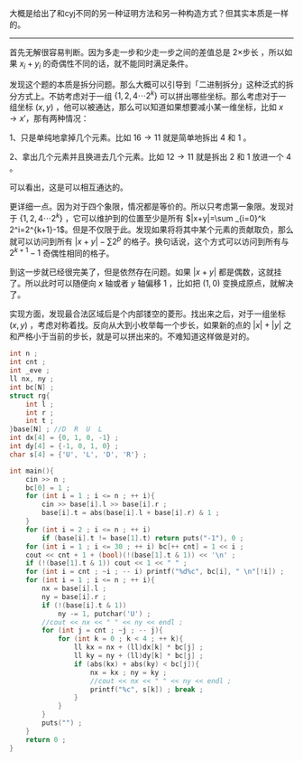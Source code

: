 大概是给出了和cyj不同的另一种证明方法和另一种构造方式？但其实本质是一样的。
_____


首先无解很容易判断。因为多走一步和少走一步之间的差值总是 $2\times$步长 ，所以如果 $x_i+y_i$ 的奇偶性不同的话，就不能同时满足条件。

发现这个题的本质是拆分问题。那么大概可以引导到「二进制拆分」这种泛式的拆分方式上。不妨考虑对于一组 $\{1,2,4\cdots 2^k\}$ 可以拼出哪些坐标。那么考虑对于一组坐标 $(x,y)$ ，他可以被通达，那么可以知道如果想要减小某一维坐标，比如 $x\to x'$，那有两种情况：

1、只是单纯地拿掉几个元素。比如 $16\to11$ 就是简单地拆出 $4$ 和 $1$ 。

2、拿出几个元素并且换进去几个元素。比如 $12\to11$ 就是拆出 $2$ 和 $1$ 放进一个 $4$ 。

可以看出，这是可以相互通达的。

更详细一点。因为对于四个象限，情况都是等价的。所以只考虑第一象限。发现对于 $\{1,2,4\cdots 2^k\}$ ，它可以维护到的位置至少是所有 $|x+y|=\sum _{i=0}^k 2^i=2^{k+1}-1$。但是不仅限于此。发现如果将将其中某个元素的贡献取负，那么就可以访问到所有 $|x+y| - \sum 2^p$ 的格子。换句话说，这个方式可以访问到所有与 $2^{k+1}-1$ 奇偶性相同的格子。

到这一步就已经很完美了，但是依然存在问题。如果 $|x+y|$ 都是偶数，这就挂了。所以此时可以随便向 $x$ 轴或者 $y$ 轴偏移 $1$ ，比如把 $(1,0)$ 变换成原点，就解决了。

实现方面，发现最合法区域后是个内部镂空的菱形。找出来之后，对于一组坐标 $(x,y)$ ，考虑对称着找。反向从大到小枚举每一个步长，如果新的点的 $|x|+|y|$ 之和严格小于当前的步长，就是可以拼出来的。不难知道这样做是对的。 

```cpp
int n ;
int cnt ;
int _eve ;
ll nx, ny ;
int bc[N] ;
struct rg{
    int l ;
    int r ;
    int t ;
}base[N] ; //D  R  U  L
int dx[4] = {0, 1, 0, -1} ;
int dy[4] = {-1, 0, 1, 0} ;
char s[4] = {'U', 'L', 'D', 'R'} ;

int main(){
    cin >> n ;
    bc[0] = 1 ;
    for (int i = 1 ; i <= n ; ++ i){
        cin >> base[i].l >> base[i].r ;
        base[i].t = abs(base[i].l + base[i].r) & 1 ;
    }
    for (int i = 2 ; i <= n ; ++ i)
        if (base[i].t != base[1].t) return puts("-1"), 0 ;
    for (int i = 1 ; i <= 30 ; ++ i) bc[++ cnt] = 1 << i ;
    cout << cnt + 1 + (bool)(!(base[1].t & 1)) << '\n' ;
    if (!(base[1].t & 1)) cout << 1 << " " ;
    for (int i = cnt ; ~i ; -- i) printf("%d%c", bc[i], " \n"[!i]) ;
    for (int i = 1 ; i <= n ; ++ i){
        nx = base[i].l ;
        ny = base[i].r ;
        if (!(base[i].t & 1))
            ny -= 1, putchar('U') ;
		//cout << nx << " " << ny << endl ;
		for (int j = cnt ; ~j ; -- j){
            for (int k = 0 ; k < 4 ; ++ k){
                ll kx = nx + (ll)dx[k] * bc[j] ;
                ll ky = ny + (ll)dy[k] * bc[j] ;
                if (abs(kx) + abs(ky) < bc[j]){
                    nx = kx ; ny = ky ;
					//cout << nx << " " << ny << endl ;
                    printf("%c", s[k]) ; break ;
                }
			}
		}
        puts("") ;
    }
    return 0 ;
}

```



#  